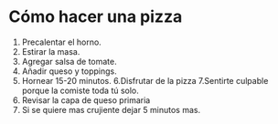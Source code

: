 # Cómo hacer una pizza

1. Precalentar el horno.
2. Estirar la masa.
3. Agregar salsa de tomate.
4. Añadir queso y toppings.
5. Hornear 15-20 minutos.
6.Disfrutar de la pizza
7.Sentirte culpable porque la comiste toda tú solo.
8. Revisar la capa de queso primaria
9. Si se quiere mas crujiente dejar 5 minutos mas.

